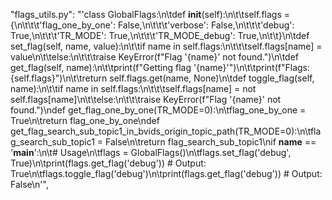 "flags_utils.py": "'class GlobalFlags:\n\tdef __init__(self):\n\t\tself.flags = {\n\t\t\t\'flag_one_by_one\': False,\n\t\t\t\'verbose\': False,\n\t\t\t\'debug\': True,\n\t\t\t\'TR_MODE\': True,\n\t\t\t\'TR_MODE_debug\': True,\n\t\t}\n\tdef set_flag(self, name, value):\n\t\tif name in self.flags:\n\t\t\tself.flags[name] = value\n\t\telse:\n\t\t\traise KeyError(f"Flag \'{name}\' not found.")\n\tdef get_flag(self, name):\n\t\tprint(f"Getting flag \'{name}\'")\n\t\tprint(f"Flags: {self.flags}")\n\t\treturn self.flags.get(name, None)\n\tdef toggle_flag(self, name):\n\t\tif name in self.flags:\n\t\t\tself.flags[name] = not self.flags[name]\n\t\telse:\n\t\t\traise KeyError(f"Flag \'{name}\' not found.")\ndef get_flag_one_by_one(TR_MODE=0):\n\tflag_one_by_one = True\n\treturn flag_one_by_one\ndef get_flag_search_sub_topic1_in_bvids_origin_topic_path(TR_MODE=0):\n\tflag_search_sub_topic1 = False\n\treturn flag_search_sub_topic1\nif __name__ == \'__main__\':\n\t# Usage\n\tflags = GlobalFlags()\n\tflags.set_flag(\'debug\', True)\n\tprint(flags.get_flag(\'debug\'))  # Output: True\n\tflags.toggle_flag(\'debug\')\n\tprint(flags.get_flag(\'debug\'))  # Output: False\n'",
